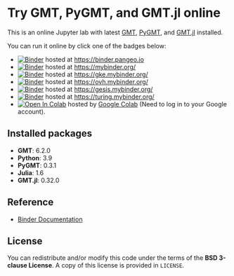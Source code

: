 # Try GMT, PyGMT, and GMT.jl online

This is an online Jupyter lab with latest
[GMT](https://www.generic-mapping-tools.org/),
[PyGMT](https://www.pygmt.org/),
and [GMT.jl](https://github.com/GenericMappingTools/GMT.jl)
installed.

You can run it online by click one of the badges below:

- [![Binder](https://binder.pangeo.io/badge_logo.svg)](https://binder.pangeo.io/v2/gh/GenericMappingTools/try-gmt/master?urlpath=lab/tree/landing-page.ipynb) hosted at https://binder.pangeo.io
- [![Binder](https://mybinder.org/badge_logo.svg)](https://mybinder.org/v2/gh/GenericMappingTools/try-gmt/master?urlpath=lab/tree/landing-page.ipynb) hosted at https://mybinder.org/
- [![Binder](https://mybinder.org/badge_logo.svg)](https://gke.mybinder.org/v2/gh/GenericMappingTools/try-gmt/master?urlpath=lab/tree/landing-page.ipynb) hosted at https://gke.mybinder.org/
- [![Binder](https://mybinder.org/badge_logo.svg)](https://ovh.mybinder.org/v2/gh/GenericMappingTools/try-gmt/master?urlpath=lab/tree/landing-page.ipynb) hosted at https://ovh.mybinder.org/
- [![Binder](https://mybinder.org/badge_logo.svg)](https://gesis.mybinder.org/v2/gh/GenericMappingTools/try-gmt/master?urlpath=lab/tree/landing-page.ipynb) hosted at https://gesis.mybinder.org/
- [![Binder](https://mybinder.org/badge_logo.svg)](https://turing.mybinder.org/v2/gh/GenericMappingTools/try-gmt/master?urlpath=lab/tree/landing-page.ipynb) hosted at https://turing.mybinder.org/
- [![Open In Colab](https://colab.research.google.com/assets/colab-badge.svg)](https://colab.research.google.com/github/GenericMappingTools/try-gmt/blob/master/landing-page.ipynb) hosted by [Google Colab](https://colab.research.google.com/) (Need to log in to your Google account).

## Installed packages

- **GMT**: 6.2.0
- **Python**: 3.9
- **PyGMT**: 0.3.1
- **Julia**: 1.6
- **GMT.jl**: 0.32.0

## Reference

- [Binder Documentation](https://mybinder.readthedocs.io/en/latest/index.html)

## License

You can redistribute and/or modify this code under the terms of the **BSD 3-clause License**.
A copy of this license is provided in `LICENSE`.
